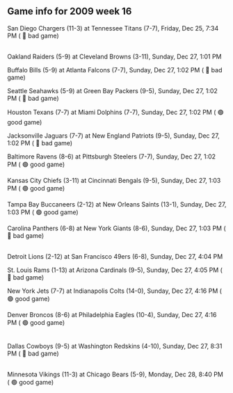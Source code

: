 ## Game info for 2009 week 16
San Diego Chargers (11-3) at Tennessee Titans (7-7), Friday, Dec 25, 7:34 PM (	:red_circle: bad game)

<br/>Oakland Raiders (5-9) at Cleveland Browns (3-11), Sunday, Dec 27, 1:01 PM

Buffalo Bills (5-9) at Atlanta Falcons (7-7), Sunday, Dec 27, 1:02 PM (	:red_circle: bad game)

Seattle Seahawks (5-9) at Green Bay Packers (9-5), Sunday, Dec 27, 1:02 PM (	:red_circle: bad game)

Houston Texans (7-7) at Miami Dolphins (7-7), Sunday, Dec 27, 1:02 PM (	:green_circle: good game)

Jacksonville Jaguars (7-7) at New England Patriots (9-5), Sunday, Dec 27, 1:02 PM (	:red_circle: bad game)

Baltimore Ravens (8-6) at Pittsburgh Steelers (7-7), Sunday, Dec 27, 1:02 PM (	:green_circle: good game)

Kansas City Chiefs (3-11) at Cincinnati Bengals (9-5), Sunday, Dec 27, 1:03 PM (	:green_circle: good game)

Tampa Bay Buccaneers (2-12) at New Orleans Saints (13-1), Sunday, Dec 27, 1:03 PM (	:green_circle: good game)

Carolina Panthers (6-8) at New York Giants (8-6), Sunday, Dec 27, 1:03 PM (	:red_circle: bad game)

<br/>Detroit Lions (2-12) at San Francisco 49ers (6-8), Sunday, Dec 27, 4:04 PM

St. Louis Rams (1-13) at Arizona Cardinals (9-5), Sunday, Dec 27, 4:05 PM (	:red_circle: bad game)

New York Jets (7-7) at Indianapolis Colts (14-0), Sunday, Dec 27, 4:16 PM (	:green_circle: good game)

Denver Broncos (8-6) at Philadelphia Eagles (10-4), Sunday, Dec 27, 4:16 PM (	:green_circle: good game)

<br/>Dallas Cowboys (9-5) at Washington Redskins (4-10), Sunday, Dec 27, 8:31 PM (	:red_circle: bad game)

<br/>Minnesota Vikings (11-3) at Chicago Bears (5-9), Monday, Dec 28, 8:40 PM (	:green_circle: good game)

